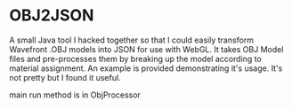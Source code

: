 # OBJ2JSON
A small Java tool I hacked together so that I could easily transform Wavefront .OBJ models into JSON for use with WebGL. It takes OBJ Model files and pre-processes them by breaking up the model according to material assignment. An example is provided demonstrating it's usage. It's not pretty but I found it useful.

main run method is in ObjProcessor

